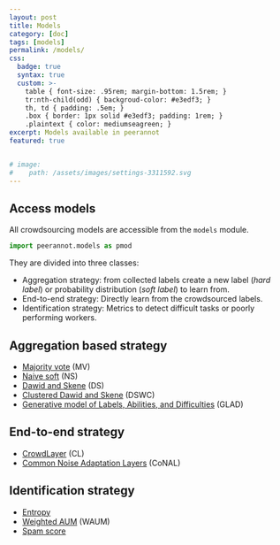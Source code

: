 ```yaml
---
layout: post
title: Models
category: [doc]
tags: [models]
permalink: /models/
css:
  badge: true
  syntax: true
  custom: >-
    table { font-size: .95rem; margin-bottom: 1.5rem; }
    tr:nth-child(odd) { backgroud-color: #e3edf3; }
    th, td { padding: .5em; }
    .box { border: 1px solid #e3edf3; padding: 1rem; }
    .plaintext { color: mediumseagreen; }
excerpt: Models available in peerannot
featured: true


# image:
#    path: /assets/images/settings-3311592.svg
---
```


## Access models

All crowdsourcing models are accessible from the `models` module.

```python
import peerannot.models as pmod
```

They are divided into three classes:
- Aggregation strategy: from collected labels create a new label (*hard label*) or probability distribution (*soft label*) to learn from.
- End-to-end strategy: Directly learn from the crowdsourced labels.
- Identification strategy: Metrics to detect difficult tasks or poorly performing workers.

<h2 id="aggregation-based-strategy">Aggregation based strategy<a class="anchor-link" href="#aggregation-based-strategy"><i class="fas fa-link"></i></a></h2>

<ul>
  <li><a href="/models/MV">Majority vote</a> (MV)</li>
  <li><a href="/models/NaiveSoft">Naive soft</a> (NS)</li>
  <li><a href="/models/DS">Dawid and Skene</a> (DS)</li>
  <li><a href="/models/DSWC">Clustered Dawid and Skene</a> (DSWC)</li>
  <li><a href="/models/GLAD">Generative model of Labels, Abilities, and Difficulties</a> (GLAD)</li>
</ul>

<h2 id="end-to-end-strategy">End-to-end strategy<a class="anchor-link" href="#end-to-end-strategy"><i class="fas fa-link"></i></a></h2>

<ul>
  <li><a href="/models/crowdlayer">CrowdLayer</a> (CL)</li>
  <li><a href="/models/CoNAL">Common Noise Adaptation Layers</a> (CoNAL)</li>
</ul>

<h2 id="identification-strategy">Identification strategy<a class="anchor-link" href="#identification-strategy"><i class="fas fa-link"></i></a></h2>

<ul>
  <li><a href="/models/entropy">Entropy</a></li>
  <li><a href="/models/WAUM">Weighted AUM</a> (WAUM)</li>
  <li><a href="/models/spam_score">Spam score</a></li>
</ul>
